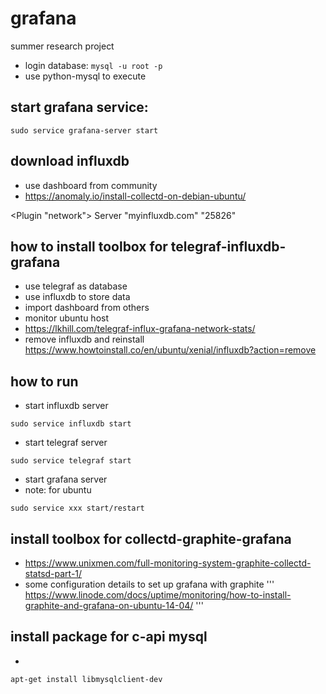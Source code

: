 # grafana
summer research project

* login database: ```mysql -u root -p```
* use python-mysql to execute

## start grafana service:
```
sudo service grafana-server start
```

## download influxdb
* use dashboard from community
* https://anomaly.io/install-collectd-on-debian-ubuntu/

&lt;Plugin "network"&gt;
    Server "myinfluxdb.com" "25826"
  
## how to install toolbox for telegraf-influxdb-grafana
* use telegraf as database
* use influxdb to store data
* import dashboard from others
* monitor ubuntu host
* https://lkhill.com/telegraf-influx-grafana-network-stats/
* remove influxdb and reinstall https://www.howtoinstall.co/en/ubuntu/xenial/influxdb?action=remove

## how to run
* start influxdb server
```
sudo service influxdb start
```
* start telegraf server
```
sudo service telegraf start
```
* start grafana server
* note: for ubuntu
```
sudo service xxx start/restart
```


## install toolbox for collectd-graphite-grafana
* https://www.unixmen.com/full-monitoring-system-graphite-collectd-statsd-part-1/
* some configuration details to set up grafana with graphite
'''
https://www.linode.com/docs/uptime/monitoring/how-to-install-graphite-and-grafana-on-ubuntu-14-04/
'''

## install package for c-api mysql
* 
```
apt-get install libmysqlclient-dev 
```
